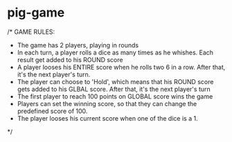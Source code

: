 # pig-game
/* 
GAME RULES:

- The game has 2 players, playing in rounds
- In each turn, a player rolls a dice as many times as he whishes. Each result get added to his ROUND score
- A player looses his ENTIRE score when he rolls two 6 in a row. After that, it's the next player's turn.     
- The player can choose to 'Hold', which means that his ROUND score gets added to his GLBAL score. After that, it's the next player's turn
- The first player to reach 100 points on GLOBAL score wins the game
- Players can set the winning score, so that they can change the predefined score of 100.
- The player looses his current score when one of the dice is a 1.

*/  
